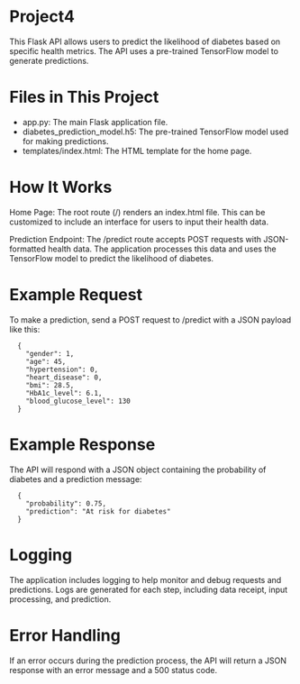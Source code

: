 # Project4
This Flask API allows users to predict the likelihood of diabetes based on specific health metrics. The API uses a pre-trained TensorFlow model to generate predictions.

# Files in This Project
- app.py: The main Flask application file.
- diabetes_prediction_model.h5: The pre-trained TensorFlow model used for making predictions.
- templates/index.html: The HTML template for the home page.

# How It Works

Home Page: The root route (/) renders an index.html file. This can be customized to include an interface for users to input their health data.

Prediction Endpoint: The /predict route accepts POST requests with JSON-formatted health data. The application processes this data and uses the TensorFlow model to predict the likelihood of diabetes.

# Example Request
To make a prediction, send a POST request to /predict with a JSON payload like this:

      {
        "gender": 1,
        "age": 45,
        "hypertension": 0,
        "heart_disease": 0,
        "bmi": 28.5,
        "HbA1c_level": 6.1,
        "blood_glucose_level": 130
      }
      
# Example Response
The API will respond with a JSON object containing the probability of diabetes and a prediction message:

      {
        "probability": 0.75,
        "prediction": "At risk for diabetes"
      }
      
# Logging
The application includes logging to help monitor and debug requests and predictions. Logs are generated for each step, including data receipt, input processing, and prediction.

# Error Handling
If an error occurs during the prediction process, the API will return a JSON response with an error message and a 500 status code.
